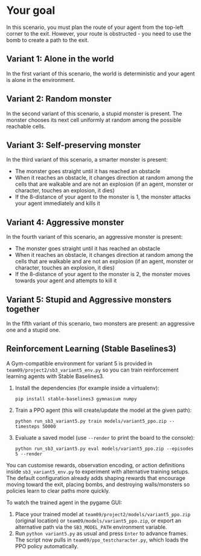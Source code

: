 # Your goal #

In this scenario, you must plan the route of your agent from the top-left
corner to the exit. However, your route is obstructed - you need to use the bomb
to create a path to the exit.

## Variant 1: Alone in the world ##

In the first variant of this scenario, the world is deterministic and your agent
is alone in the environment.

## Variant 2: Random monster ##

In the second variant of this scenario, a stupid monster is present. The monster
chooses its next cell uniformly at random among the possible reachable cells.

## Variant 3: Self-preserving monster ##

In the third variant of this scenario, a smarter monster is present:
- The monster goes straight until it has reached an obstacle
- When it reaches an obstacle, it changes direction at random among the cells
  that are walkable and are not an explosion (if an agent, monster or character,
  touches an explosion, it dies)
- If the 8-distance of your agent to the monster is 1, the monster attacks your
  agent immediately and kills it

## Variant 4: Aggressive monster ##

In the fourth variant of this scenario, an aggressive monster is present:
- The monster goes straight until it has reached an obstacle
- When it reaches an obstacle, it changes direction at random among the cells
  that are walkable and are not an explosion (if an agent, monster or character,
  touches an explosion, it dies)
- If the 8-distance of your agent to the monster is 2, the monster moves towards
  your agent and attempts to kill it

## Variant 5: Stupid and Aggressive monsters together ##

In the fifth variant of this scenario, two monsters are present: an aggressive
one and a stupid one.

## Reinforcement Learning (Stable Baselines3) ##

A Gym-compatible environment for variant 5 is provided in `team09/project2/sb3_variant5_env.py`
so you can train reinforcement learning agents with Stable Baselines3.

1. Install the dependencies (for example inside a virtualenv):

       pip install stable-baselines3 gymnasium numpy

2. Train a PPO agent (this will create/update the model at the given path):

       python run_sb3_variant5.py train models/variant5_ppo.zip --timesteps 50000

3. Evaluate a saved model (use `--render` to print the board to the console):

       python run_sb3_variant5.py eval models/variant5_ppo.zip --episodes 5 --render

You can customise rewards, observation encoding, or action definitions inside
`sb3_variant5_env.py` to experiment with alternative training setups. The
default configuration already adds shaping rewards that encourage moving toward
the exit, placing bombs, and destroying walls/monsters so policies learn to
clear paths more quickly.

To watch the trained agent in the pygame GUI:

1. Place your trained model at `team09/project2/models/variant5_ppo.zip`
   (original location) or `team09/models/variant5_ppo.zip`, or export an
   alternative path via the `SB3_MODEL_PATH` environment variable.
2. Run `python variant5.py` as usual and press `Enter` to advance frames. The
   script now pulls in `team09/ppo_testcharacter.py`, which loads the PPO
   policy automatically.
